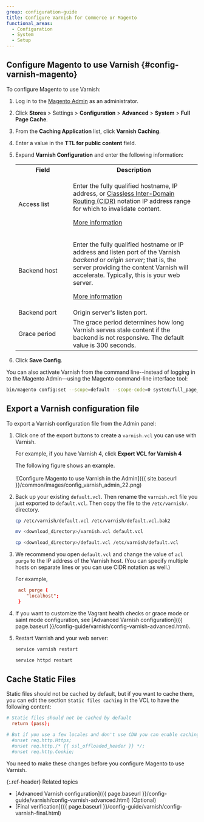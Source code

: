 ```yaml
---
group: configuration-guide
title: Configure Varnish for Commerce or Magento
functional_areas:
  - Configuration
  - System
  - Setup
---
```

## Configure Magento to use Varnish {#config-varnish-magento}

To configure Magento to use Varnish:

1. Log in to the [Magento Admin](https://glossary.magento.com/magento-admin) as an administrator.
1. Click **Stores** > Settings > **Configuration** > **Advanced** > **System** > **Full Page Cache**.
1. From the **Caching Application** list, click **Varnish Caching**.
1. Enter a value in the **TTL for public content** field.
1. Expand **Varnish Configuration** and enter the following information:

   <table>
   <col width="30%" />
     <col width="70%" />
   <tbody>
      <tr>
         <th>Field</th>
         <th>Description</th>
      </tr>
   <tr>
      <td>Access list</td>
      <td><p>Enter the fully qualified hostname, IP address, or <a href="https://www.digitalocean.com/community/tutorials/understanding-ip-addresses-subnets-and-cidr-notation-for-networking">Classless Inter-Domain Routing (CIDR)</a> notation IP address range for which to invalidate content.</p>
         <p><a href="https://www.varnish-cache.org/docs/3.0/tutorial/purging.html">More information</a></p></td>
   </tr>
   <tr>
      <td>Backend host</td>
      <td><p>Enter the fully qualified hostname or IP address and listen port of the Varnish <em>backend</em> or <em>origin server</em>; that is, the server providing the content Varnish will accelerate. Typically, this is your web server. </p>
      <p><a href="https://www.varnish-cache.org/docs/trunk/users-guide/vcl-backends.html">More information</a></p></td>
   </tr>
   <tr>
      <td>Backend port</td>
      <td>Origin server's listen port.</td>
   </tr>
   <tr>
      <td>Grace period</td>
      <td>The grace period determines how long Varnish serves stale content if the backend is not responsive. The default value is 300 seconds.</td>
      </tr>
      </tbody>
   </table>

1. Click **Save Config**.

You can also activate Varnish from the command line--instead of logging in to the Magento Admin—using the Magento command-line interface tool:

```bash
bin/magento config:set --scope=default --scope-code=0 system/full_page_cache/caching_application 2
```

## Export a Varnish configuration file

To export a Varnish configuration file from the Admin panel:

1. Click one of the export buttons to create a <code>varnish.vcl</code> you can use with Varnish.

   For example, if you have Varnish 4, click **Export VCL for Varnish 4**

   The following figure shows an example.<br><br>
   ![Configure Magento to use Varnish in the Admin]({{ site.baseurl }}/common/images/config_varnish_admin_22.png)

1. Back up your existing <code>default.vcl</code>. Then rename the <code>varnish.vcl</code> file you just exported to <code>default.vcl</code>. Then copy the file to the <code>/etc/varnish/</code>. directory.

   ```bash
   cp /etc/varnish/default.vcl /etc/varnish/default.vcl.bak2
   ```

   ```bash
   mv <download_directory>/varnish.vcl default.vcl
   ```

   ```bash
   cp <download_directory>/default.vcl /etc/varnish/default.vcl
   ```

1. We recommend you open `default.vcl` and change the value of `acl purge` to the IP address of the Varnish host. (You can specify multiple hosts on separate lines or you can use CIDR notation as well.)

   For example,

   ```conf
    acl purge {
       "localhost";
    }
   ```

1. If you want to customize the Vagrant health checks or grace mode or saint mode configuration, see [Advanced Varnish configuration]({{ page.baseurl }}/config-guide/varnish/config-varnish-advanced.html).

1. Restart Varnish and your web server:

   ```bash
   service varnish restart
   ```

   ```bash
   service httpd restart
   ```

## Cache Static Files

Static files should not be cached by default, but if you want to cache them, you can edit the section `Static files caching` in the VCL to have the following content:

```conf
# Static files should not be cached by default
  return (pass);

# But if you use a few locales and don't use CDN you can enable caching static files by commenting previous line (#return (pass);) and uncommenting next 3 lines
  #unset req.http.Https;
  #unset req.http./* {{ ssl_offloaded_header }} */;
  #unset req.http.Cookie;
```

You need to make these changes before you configure Magento to use Varnish.

{:.ref-header}
Related topics

-  [Advanced Varnish configuration]({{ page.baseurl }}/config-guide/varnish/config-varnish-advanced.html) (Optional)
-  [Final verification]({{ page.baseurl }}/config-guide/varnish/config-varnish-final.html)
